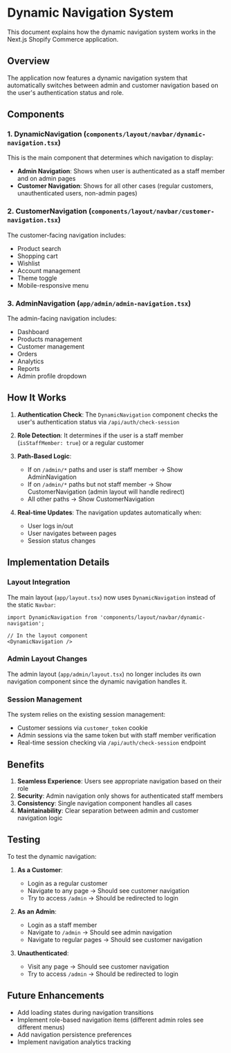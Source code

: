 # Dynamic Navigation System

This document explains how the dynamic navigation system works in the Next.js Shopify Commerce application.

## Overview

The application now features a dynamic navigation system that automatically switches between admin and customer navigation based on the user's authentication status and role.

## Components

### 1. DynamicNavigation (`components/layout/navbar/dynamic-navigation.tsx`)

This is the main component that determines which navigation to display:

- **Admin Navigation**: Shows when user is authenticated as a staff member and on admin pages
- **Customer Navigation**: Shows for all other cases (regular customers, unauthenticated users, non-admin pages)

### 2. CustomerNavigation (`components/layout/navbar/customer-navigation.tsx`)

The customer-facing navigation includes:
- Product search
- Shopping cart
- Wishlist
- Account management
- Theme toggle
- Mobile-responsive menu

### 3. AdminNavigation (`app/admin/admin-navigation.tsx`)

The admin-facing navigation includes:
- Dashboard
- Products management
- Customer management
- Orders
- Analytics
- Reports
- Admin profile dropdown

## How It Works

1. **Authentication Check**: The `DynamicNavigation` component checks the user's authentication status via `/api/auth/check-session`

2. **Role Detection**: It determines if the user is a staff member (`isStaffMember: true`) or a regular customer

3. **Path-Based Logic**: 
   - If on `/admin/*` paths and user is staff member → Show AdminNavigation
   - If on `/admin/*` paths but not staff member → Show CustomerNavigation (admin layout will handle redirect)
   - All other paths → Show CustomerNavigation

4. **Real-time Updates**: The navigation updates automatically when:
   - User logs in/out
   - User navigates between pages
   - Session status changes

## Implementation Details

### Layout Integration

The main layout (`app/layout.tsx`) now uses `DynamicNavigation` instead of the static `Navbar`:

```tsx
import DynamicNavigation from 'components/layout/navbar/dynamic-navigation';

// In the layout component
<DynamicNavigation />
```

### Admin Layout Changes

The admin layout (`app/admin/layout.tsx`) no longer includes its own navigation component since the dynamic navigation handles it.

### Session Management

The system relies on the existing session management:
- Customer sessions via `customer_token` cookie
- Admin sessions via the same token but with staff member verification
- Real-time session checking via `/api/auth/check-session` endpoint

## Benefits

1. **Seamless Experience**: Users see appropriate navigation based on their role
2. **Security**: Admin navigation only shows for authenticated staff members
3. **Consistency**: Single navigation component handles all cases
4. **Maintainability**: Clear separation between admin and customer navigation logic

## Testing

To test the dynamic navigation:

1. **As a Customer**: 
   - Login as a regular customer
   - Navigate to any page → Should see customer navigation
   - Try to access `/admin` → Should be redirected to login

2. **As an Admin**:
   - Login as a staff member
   - Navigate to `/admin` → Should see admin navigation
   - Navigate to regular pages → Should see customer navigation

3. **Unauthenticated**:
   - Visit any page → Should see customer navigation
   - Try to access `/admin` → Should be redirected to login

## Future Enhancements

- Add loading states during navigation transitions
- Implement role-based navigation items (different admin roles see different menus)
- Add navigation persistence preferences
- Implement navigation analytics tracking 